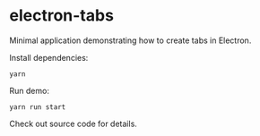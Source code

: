 # electron-tabs
Minimal application demonstrating how to create tabs in Electron.

Install dependencies:

```
yarn
```

Run demo:

```
yarn run start
```

Check out source code for details.

